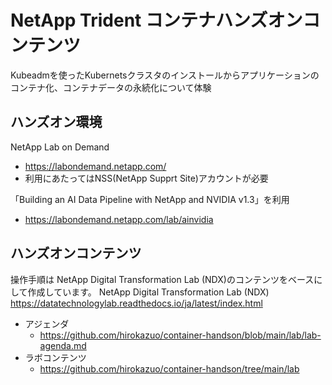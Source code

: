 # NetApp Trident コンテナハンズオンコンテンツ
Kubeadmを使ったKubernetsクラスタのインストールからアプリケーションのコンテナ化、コンテナデータの永続化について体験


## ハンズオン環境
NetApp Lab on Demand
* https://labondemand.netapp.com/
* 利用にあたってはNSS(NetApp Supprt Site)アカウントが必要

「Building an AI Data Pipeline with NetApp and NVIDIA v1.3」を利用
* https://labondemand.netapp.com/lab/ainvidia

## ハンズオンコンテンツ
操作手順は NetApp Digital Transformation Lab (NDX)のコンテンツをベースにして作成しています。
NetApp Digital Transformation Lab (NDX) https://datatechnologylab.readthedocs.io/ja/latest/index.html

* アジェンダ
  * https://github.com/hirokazuo/container-handson/blob/main/lab/lab-agenda.md
* ラボコンテンツ
  * https://github.com/hirokazuo/container-handson/tree/main/lab
